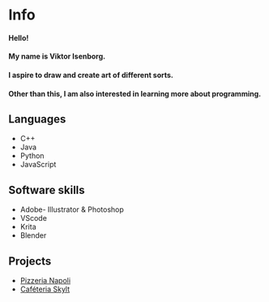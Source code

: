 # Info
#### Hello! 
#### My name is Viktor Isenborg.
#### I aspire to draw and create art of different sorts.
#### Other than this, I am also interested in learning more about programming. 

## Languages
- C++
- Java
- Python
- JavaScript

## Software skills
- Adobe- Illustrator & Photoshop
- VScode
- Krita
- Blender

## Projects
- [Pizzeria Napoli](https://ntig-uppsala.github.io/pizzeria-website/)
- [Caféteria Skylt](https://github.com/NTIG-Uppsala/Cafeteria-skylt)

<!--
**ViktorIsenborg/ViktorIsenborg** is a ✨ _special_ ✨ repository because its `README.md` (this file) appears on your GitHub profile.

Here are some ideas to get you started:

- 🔭 I’m currently working on ...
- 🌱 I’m currently learning ...
- 👯 I’m looking to collaborate on ...
- 🤔 I’m looking for help with ...
- 💬 Ask me about ...
- 📫 How to reach me: ...
- ⚡ Fun fact: ...
-->

